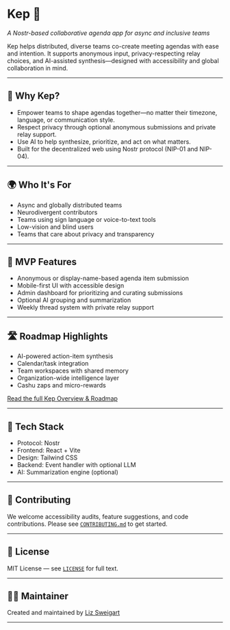 # Kep 🧭  
*A Nostr-based collaborative agenda app for async and inclusive teams*

Kep helps distributed, diverse teams co-create meeting agendas with ease and intention. It supports anonymous input, privacy-respecting relay choices, and AI-assisted synthesis—designed with accessibility and global collaboration in mind.

---

## 🚀 Why Kep?

- Empower teams to shape agendas together—no matter their timezone, language, or communication style.
- Respect privacy through optional anonymous submissions and private relay support.
- Use AI to help synthesize, prioritize, and act on what matters.
- Built for the decentralized web using Nostr protocol (NIP-01 and NIP-04).

---

## 🌍 Who It's For

- Async and globally distributed teams
- Neurodivergent contributors
- Teams using sign language or voice-to-text tools
- Low-vision and blind users
- Teams that care about privacy and transparency

---

## 🔧 MVP Features

- Anonymous or display-name-based agenda item submission
- Mobile-first UI with accessible design
- Admin dashboard for prioritizing and curating submissions
- Optional AI grouping and summarization
- Weekly thread system with private relay support

---

## 🛣️ Roadmap Highlights

- AI-powered action-item synthesis
- Calendar/task integration
- Team workspaces with shared memory
- Organization-wide intelligence layer
- Cashu zaps and micro-rewards

[Read the full Kep Overview & Roadmap](./Kep%20App%20Overview%20And%20Roadmap.md)

---

## 🧪 Tech Stack

- Protocol: Nostr
- Frontend: React + Vite
- Design: Tailwind CSS
- Backend: Event handler with optional LLM
- AI: Summarization engine (optional)

---

## 🤝 Contributing

We welcome accessibility audits, feature suggestions, and code contributions. Please see [`CONTRIBUTING.md`](./CONTRIBUTING.md) to get started.

---

## 📜 License

MIT License — see [`LICENSE`](./LICENSE) for full text.

---

## 🧑‍🔧 Maintainer

Created and maintained by [Liz Sweigart](https://github.com/NotThatKindOfDrLiz)

---
